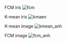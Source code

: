 FCM iris
![fcm](https://github.com/user-attachments/assets/a54c1487-ccf2-41a3-85a9-ea6c39ca0c49)

K-mean iris
![kmaen](https://github.com/user-attachments/assets/d62b6532-6fa7-4dac-8df7-f13ea4389e49)

K-mean image
![kmean_anh](https://github.com/user-attachments/assets/3e3beefe-ea80-4125-b4cb-3741a5429b30)

FCM image
![fcm_anh](https://github.com/user-attachments/assets/74129cf9-e13d-4434-add0-31da5a1b54d8)

